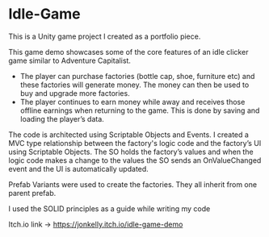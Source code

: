 # Idle-Game

This is a Unity game project I created as a portfolio piece. 

This game demo showcases some of the core features of an idle clicker game similar to Adventure Capitalist. 

  - The player can purchase factories (bottle cap, shoe, furniture etc) and these factories will generate money. The money can then be used to buy and upgrade more factories.
  - The player continues to earn money while away and receives those offline earnings when returning to the game. This is done by saving and loading the player’s data. 

The code is architected using Scriptable Objects and Events. I created a MVC type relationship between the factory's logic code and the factory’s UI using Scriptable Objects. The SO holds the factory’s values and when the logic code makes a change to the values the SO sends an OnValueChanged event and the UI is automatically updated.

Prefab Variants were used to create the factories. They all inherit from one parent prefab. 

I used the SOLID principles as a guide while writing my code

Itch.io link -> https://jonkelly.itch.io/idle-game-demo

